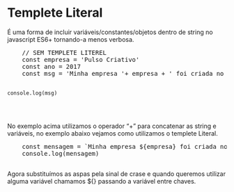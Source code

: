 <h1> Templete Literal </h1>

<p>É uma forma de incluir variáveis/constantes/objetos dentro de string no javascript ES6+ tornando-a menos verbosa.</p>

<div>
  <pre>
    // SEM TEMPLETE LITEREL
    const empresa = 'Pulso Criativo'
    const ano = 2017
    const msg = 'Minha empresa '+ empresa + ' foi criada no ano de '+ ano+'.'

    console.log(msg)
  </pre>
</div>

<p>No exemplo acima utilizamos o operador “+” para concatenar as string e variáveis, no exemplo abaixo vejamos como utilizamos o templete Literal.</p>

<div>
    <pre>
    const mensagem = `Minha empresa ${empresa} foi criada no ano de ${ano}.`
    console.log(mensagem)
    </pre>
</div>

<p>Agora substituímos as aspas pela sinal de crase e quando queremos utilizar alguma variável chamamos ${} passando a variável entre chaves.</p>
